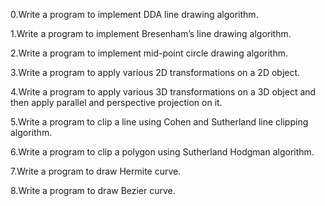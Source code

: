 0.Write a program to implement DDA line drawing algorithm.

1.Write a program to implement Bresenham’s line drawing algorithm.

2.Write a program to implement mid-point circle drawing algorithm.

3.Write a program to apply various 2D transformations on a 2D object.

4.Write a program to apply various 3D transformations on a 3D object and then apply parallel and perspective projection on it.

5.Write a program to clip a line using Cohen and Sutherland line clipping algorithm.		

6.Write a program to clip a polygon using Sutherland Hodgman algorithm.		

7.Write a program to draw Hermite curve.		

8.Write a program to draw Bezier curve.		
